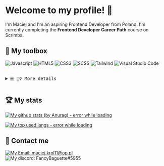 # Welcome to my profile! 👋

I'm Maciej and I'm an aspiring Frontend Developer from Poland. I'm currently completing the **Frontend Developer Career Path** course on Scrimba. 

## 🧰 My toolbox
  ![Javascript](https://img.shields.io/badge/JAVASCRIPT-b8a728?style=for-the-badge&logo=javascript)
  ![HTML5](https://img.shields.io/badge/HTML5-orange?style=for-the-badge&logo=html5)
  ![CSS3](https://img.shields.io/badge/CSS3-blue?style=for-the-badge&logo=css3)
  ![SCSS](https://img.shields.io/badge/SCSS-purple?style=for-the-badge&logo=sass)
  ![Tailwind](https://img.shields.io/badge/TAILWIND-1c7e85?style=for-the-badge&logo=tailwindcss)
  ![Visual Studio Code](https://img.shields.io/badge/Visual_Studio_Code-18459e?style=for-the-badge&logo=visualstudiocode)
<!--   <img src="https://img.shields.io/badge/FRAMEWORK-React-4E944F?style=for-the-badge&logo=react">
  <img src="https://img.shields.io/badge/FRAMEWORK-Vue-4E944F?style=for-the-badge&logo=vuedotjs"> -->
<br>

<details>
  <summary>
    <samp>&#9776; 🕵️‍♀️ More details</samp>
  </summary>
  
  ## 💻 Workspace specs
  ![Ryzen 3 3200G Processor](https://img.shields.io/badge/RYZEN_3_3200G-red?style=for-the-badge&logo=amd)
  ![MSI Radeon RX570 4GB Graphics card](https://img.shields.io/badge/MSI_RX570_4GB-darkred?style=for-the-badge&logo=msi)
  ![Corsair Vengeance 16GB 3000MHz RAM](https://img.shields.io/badge/VENGEANCE_16GB_3000MHz-d49d1e?style=for-the-badge&logo=corsair)
  ![Windows 10 Operating system](https://img.shields.io/badge/Windows_10-blue?style=for-the-badge&logo=windows)
  ![Firefox Browser](https://img.shields.io/badge/Firefox_106.0.2-382687?style=for-the-badge&logo=firefox)

  <!-- ## 🙍‍♂️ Visitor count
  ![:FancyBaguette](https://count.getloli.com/get/@FancyBaguette?theme=rule34)<br>
  *Counted since Oct 31 2022*
  
  ![bruh](https://i.gifer.com/origin/2e/2ec8bf2dd59decfc3e3911c478a1e960_w200.gif) -->
  
</details>
<br>

## 🏆 My stats

[![My github stats (by Anurag) - error while loading](https://github-readme-stats.vercel.app/api?username=FancyBaguette&show_icons=true&hide_title=true&theme=react&border_color=434554)](https://github.com/anuraghazra/github-readme-stats)

[![My top used langs - error while loading](https://github-readme-stats.vercel.app/api/top-langs/?username=FancyBaguette&layout=compact&theme=react&border_color=434554)](https://github.com/anuraghazra/github-readme-stats)

## 📧 Contact me
[![My Email: maciej.krol11@op.pl](https://img.shields.io/badge/Send_me_an_Email-e3e3e3?style=for-the-badge&logo=gmail)](mailto:maciej.krol11@op.pl)<br>
![My discord: FancyBaguette#5955](https://discord.c99.nl/widget/theme-3/275353623884464129.png)
